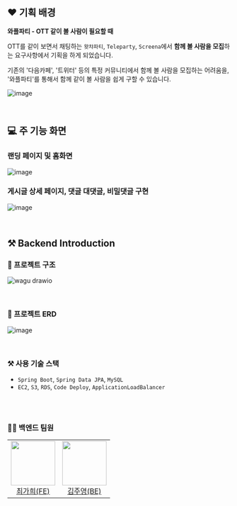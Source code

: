 ## ❤️ 기획 배경
**와플파티 - OTT 같이 볼 사람이 필요할 때** <br> 

OTT를 같이 보면서 채팅하는 `왓챠파티`, `Teleparty`, `Screena`에서 **함께 볼 사람을 모집**하는 요구사항에서 기획을 하게 되었습니다. <br> 

기존의 '다음카페', '트위터' 등의 특정 커뮤니티에서 함께 볼 사람을 모집하는 어려움을, '와플파티'를 통해서 함께 같이 볼 사람을 쉽게 구할 수 있습니다. <br> 

![image](https://github.com/Wagu-Wagu/Waffle-party-BE/assets/77230391/805c5883-8785-46fe-a1d7-802499519a05)



<br> 


## 💻 주 기능 화면

### 랜딩 페이지 및 홈화면  
![image](https://github.com/Wagu-Wagu/Waffle-party-BE/assets/77230391/b17ffde3-8b18-4ac1-8ea3-c324af12598d)

### 게시글 상세 페이지, 댓글 대댓글, 비밀댓글 구현 
![image](https://github.com/Wagu-Wagu/Waffle-party-BE/assets/77230391/68b18f3f-b7a9-4c47-a1c7-324e6ae5892a)



<br> 

## ⚒️ Backend Introduction
### 📁 프로젝트 구조
![wagu drawio](https://github.com/Wagu-Wagu/Waffle-party-BE/assets/77230391/814b642d-f664-46b3-a342-74b351eaab45)


<br> 

### 📄 프로젝트 ERD
![image](https://github.com/Wagu-Wagu/Waffle-party-BE/assets/77230391/014074f7-898d-45fb-959b-4993909d74c3)

<br> 

### ⚒️ 사용 기술 스택
- `Spring Boot`, `Spring Data JPA`, `MySQL`
- `EC2`, `S3`, `RDS`, `Code Deploy`, `ApplicationLoadBalancer`
<br> 

<br> 


### 👨‍👦 백엔드 팀원 
<table>

  <tr>
    <td align="center">
      <a href="https://github.com/GaHee99">
        <img
          src="https://github-production-user-asset-6210df.s3.amazonaws.com/77230391/335972318-4606bc8c-4d8e-466b-9b57-1e8bd78ffcb7.png?X-Amz-Algorithm=AWS4-HMAC-SHA256&X-Amz-Credential=AKIAVCODYLSA53PQK4ZA%2F20240603%2Fus-east-1%2Fs3%2Faws4_request&X-Amz-Date=20240603T071717Z&X-Amz-Expires=300&X-Amz-Signature=a20308d1c85dca65f200d38ae4e5f814e4293b93097383d1f613f431f9565f59&X-Amz-SignedHeaders=host&actor_id=77230391&key_id=0&repo_id=802793179"
          width="100px;"
        /><br />최가희(FE)</a><br />
    </td>
    <td align="center">
      <a href="https://github.com/kjy-asl">
        <img
          src="https://github.com/Wagu-Wagu/Waffle-party-BE/assets/77230391/acfc7443-54ae-4be9-aa34-5c2d2752b4e8"
          width="100px;"
        /><br />김주영(BE)</a><br />
    </td>
  </tr>
</table>
